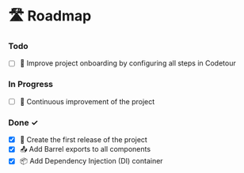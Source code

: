 # 🛣️ Roadmap

### Todo

- [ ] 👋 Improve project onboarding by configuring all steps in Codetour

### In Progress

- [ ] 🔄 Continuous improvement of the project

### Done ✓

- [x] 🥇 Create the first release of the project
- [x] 📤 Add Barrel exports to all components
- [x] 📦 Add Dependency Injection (DI) container
